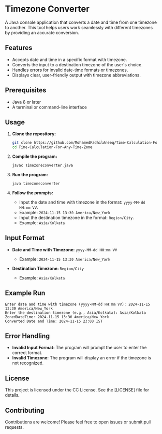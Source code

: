 
# Timezone Converter

A Java console application that converts a date and time from one timezone to another. This tool helps users work seamlessly with different timezones by providing an accurate conversion.

## Features

- Accepts date and time in a specific format with timezone.
- Converts the input to a destination timezone of the user's choice.
- Handles errors for invalid date-time formats or timezones.
- Displays clear, user-friendly output with timezone abbreviations.

## Prerequisites

- Java 8 or later
- A terminal or command-line interface

## Usage

1. **Clone the repository:**
   ```bash
   git clone https://github.com/MohamedFadhilAneeq/Time-Calculation-For-Any-Time-Zone.git
   cd Time-Calculation-For-Any-Time-Zone
   ```

2. **Compile the program:**
   ```bash
   javac Timezoneconverter.java
   ```

3. **Run the program:**
   ```bash
   java timezoneconverter
   ```

4. **Follow the prompts:**
   - Input the date and time with timezone in the format: `yyyy-MM-dd HH:mm VV`.
   - Example: `2024-11-15 13:30 America/New_York`
   - Input the destination timezone in the format: `Region/City`.
   - Example: `Asia/Kolkata`

## Input Format

- **Date and Time with Timezone:** `yyyy-MM-dd HH:mm VV`
  - Example: `2024-11-15 13:30 America/New_York`

- **Destination Timezone:** `Region/City`
  - Example: `Asia/Kolkata`

## Example Run

```plaintext
Enter date and time with timezone (yyyy-MM-dd HH:mm VV): 2024-11-15 13:30 America/New_York
Enter the destination timezone (e.g., Asia/Kolkata): Asia/Kolkata
ZonedDateTime: 2024-11-15 13:30 America/New_York
Converted Date and Time: 2024-11-15 23:00 IST
```

## Error Handling

- **Invalid Input Format:** The program will prompt the user to enter the correct format.
- **Invalid Timezone:** The program will display an error if the timezone is not recognized.

## License

This project is licensed under the CC License. See the [LICENSE] file for details.

## Contributing

Contributions are welcome! Please feel free to open issues or submit pull requests.

